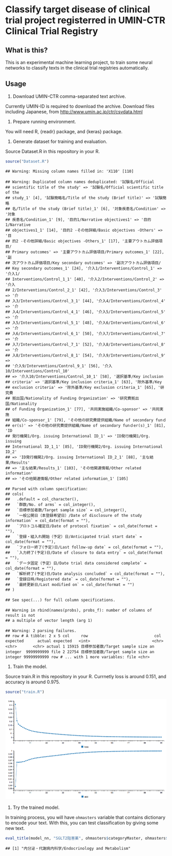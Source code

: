 Classify target disease of clinical trial project registerred in UMIN-CTR Clinical Trial Registry
================

What is this?
-------------

This is an experimental machine learning project, to train some neural networks to classify texts in the clinical trial registries automatically.

Usage
-----

1.  Download UMIN-CTR comma-separated text archive.

Currently UMIN-ID is required to download the archive. Download files including Japanese, from <http://www.umin.ac.jp/ctr/csvdata.html>

1.  Prepare running environment.

You will need R, {readr} package, and {keras} package.

1.  Generate dataset for training and evaluation.

Source Dataset.R in this repository in your R.

``` r
source("Dataset.R")
```

    ## Warning: Missing column names filled in: 'X110' [110]

    ## Warning: Duplicated column names deduplicated: '試験名/Official
    ## scientific title of the study' => '試験名/Official scientific title of the
    ## study_1' [4], '試験簡略名/Title of the study (Brief title)' => '試験簡略
    ## 名/Title of the study (Brief title)_1' [6], '対象疾患名/Condition' => '対象
    ## 疾患名/Condition_1' [9], '目的1/Narrative objectives1' => '目的1/Narrative
    ## objectives1_1' [14], '目的2 -その他詳細/Basic objectives -Others' => '目
    ## 的2 -その他詳細/Basic objectives -Others_1' [17], '主要アウトカム評価項目/
    ## Primary outcomes' => '主要アウトカム評価項目/Primary outcomes_1' [22], '副
    ## 次アウトカム評価項目/Key secondary outcomes' => '副次アウトカム評価項目/
    ## Key secondary outcomes_1' [24], '介入1/Interventions/Control_1' => '介入1/
    ## Interventions/Control_1_1' [40], '介入2/Interventions/Control_2' => '介入
    ## 2/Interventions/Control_2_1' [42], '介入3/Interventions/Control_3' => '介
    ## 入3/Interventions/Control_3_1' [44], '介入4/Interventions/Control_4' => '介
    ## 入4/Interventions/Control_4_1' [46], '介入5/Interventions/Control_5' => '介
    ## 入5/Interventions/Control_5_1' [48], '介入6/Interventions/Control_6' => '介
    ## 入6/Interventions/Control_6_1' [50], '介入7/Interventions/Control_7' => '介
    ## 入7/Interventions/Control_7_1' [52], '介入8/Interventions/Control_8' => '介
    ## 入8/Interventions/Control_8_1' [54], '介入9/Interventions/Control_9' =>
    ## '介入9/Interventions/Control_9_1' [56], '介入10/Interventions/Control_10'
    ## => '介入10/Interventions/Control_10_1' [58], '選択基準/Key inclusion
    ## criteria' => '選択基準/Key inclusion criteria_1' [63], '除外基準/Key
    ## exclusion criteria' => '除外基準/Key exclusion criteria_1' [65], '研究費
    ## 拠出国/Nationality of Funding Organization' => '研究費拠出国/Nationality
    ## of Funding Organization_1' [77], '共同実施組織/Co-sponsor' => '共同実施
    ## 組織/Co-sponsor_1' [79], 'その他の研究費提供組織/Name of secondary funｄ
    ## er(s)' => 'その他の研究費提供組織/Name of secondary funｄer(s)_1' [81], 'ID
    ## 発行機関1/Org. issuing International ID_1' => 'ID発行機関1/Org. issuing
    ## International ID_1_1' [85], 'ID発行機関2/Org. issuing International ID_2'
    ## => 'ID発行機関2/Org. issuing International ID_2_1' [88], '主な結果/Results'
    ## => '主な結果/Results_1' [103], 'その他関連情報/Other related information'
    ## => 'その他関連情報/Other related information_1' [105]

    ## Parsed with column specification:
    ## cols(
    ##   .default = col_character(),
    ##   `群数/No. of arms` = col_integer(),
    ##   `目標参加者数/Target sample size` = col_integer(),
    ##   `一般公開日（本登録希望日）/Date of disclosure of the study information` = col_date(format = ""),
    ##   `プロトコル確定日/Date of protocol fixation` = col_date(format = ""),
    ##   `登録・組入れ開始（予定）日/Anticipated trial start date` = col_date(format = ""),
    ##   `フォロー終了(予定)日/Last follow-up date` = col_date(format = ""),
    ##   `入力終了(予定)日/Date of closure to data entry` = col_date(format = ""),
    ##   `データ固定（予定）日/Date trial data considered complete` = col_date(format = ""),
    ##   `解析終了(予定)日/Date analysis concluded` = col_date(format = ""),
    ##   `登録日時/Registered date` = col_date(format = ""),
    ##   `最終更新日/Last modified on` = col_date(format = "")
    ## )

    ## See spec(...) for full column specifications.

    ## Warning in rbind(names(probs), probs_f): number of columns of result is not
    ## a multiple of vector length (arg 1)

    ## Warning: 2 parsing failures.
    ## row # A tibble: 2 x 5 col     row                             col   expected      actual expected   <int>                           <chr>      <chr>       <chr> actual 1 15915 目標参加者数/Target sample size an integer  9999999999 file 2 22754 目標参加者数/Target sample size an integer 99999999999 row # ... with 1 more variables: file <chr>

1.  Train the model.

Source train.R in this repository in your R. Currnetly loss is around 0.151, and accuracy is around 0.975.

``` r
source("train.R")
```

![training curve](Train15000.png)

1.  Try the trained model.

In training process, you will have `ohmasters` variable that contains dictionary to encode your text. With this, you can test classification by giving some new text.

``` r
eval_title(model_nn, "SGLT2阻害薬", ohmasters$categoryMaster, ohmasters$titlesCharactersMaster, ohmasters$max_title_length)
```

    ## [1] "内分泌・代謝病内科学/Endocrinology and Metabolism"
